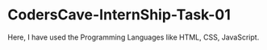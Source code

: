 # CodersCave-InternShip-Task-01
Here, I have used the Programming Languages like HTML, CSS, JavaScript. 
